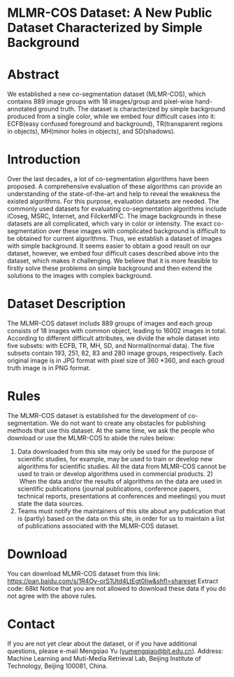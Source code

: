 # MLMR-COS Dataset: A New Public Dataset Characterized by Simple Background

# Abstract
We established a new co-segmentation dataset (MLMR-COS), which contains 889 image groups with 18 images/group and pixel-wise hand-annotated ground truth. The dataset is characterized by simple background produced from a single color, while we embed four difficult cases into it: ECFB(easy confused foreground and background), TR(transparent regions in objects), MH(minor holes in objects), and SD(shadows).

# Introduction
Over the last decades, a lot of co-segmentation algorithms have been proposed. A comprehensive evaluation of these algorithms can provide an understanding of the state-of-the-art and help to reveal the weakness the existed algorithms. For this purpose, evaluation datasets are needed. The commonly used datasets for evaluating co-segmentation algorithms include iCoseg, MSRC, Internet, and FilckerMFC. The image backgrounds in these datasets are all complicated, which vary in color or intensity. The exact co-segmentation over these images with complicated background is difficult to be obtained for current algorithms. Thus, we establish a dataset of images with simple background. It seems easier to obtain a good result on our dataset, however, we embed four difficult cases described above into the dataset, which makes it challenging. We believe that it is more feasible to firstly solve these problems on simple background and then extend the solutions to the images with complex background.

# Dataset Description
The MLMR-COS dataset includs 889 groups of images and each group consists of 18 images with common object, leading to 16002 images in total. According to different difficult attributes, we divide the whole dataset into five subsets: with ECFB, TR, MH, SD, and Normal(normal data). The five subsets contain 193, 251, 82, 83 and 280 image groups, respectively. Each original image is in JPG format with pixel size of 360 *360, and each groud truth image is in PNG format.

# Rules
The MLMR-COS dataset is established for the development of co-segmentation. We do not want to create any obstacles for publishing methods that use this dataset. At the same time, we ask the people who download or use the MLMR-COS to abide the rules below:
1) Data downloaded from this site may only be used for the purpose of scientific studies, for example, may be used to train or develop new algorithms for scientific studies. All the data from MLMR-COS cannot be used to train or develop algorithms used in commercial products.
2)    When the data and/or the results of algorithms on the data are used in scientific publications (journal publications, conference papers, technical reports, presentations at conferences and meetings) you must state the data sources.
3) Teams must notify the maintainers of this site about any publication that is (partly) based on the data on this site, in order for us to maintain a list of publications associated with the MLMR-COS dataset.

# Download
You can download MLMR-COS dataset from this link: https://pan.baidu.com/s/1R4Oy-orS1Utd4LtEgt0liw&shfl=shareset Extract code: 68kt 
Notice that you are not allowed to download these data if you do not agree with the above rules.

# Contact
If you are not yet clear about the dataset, or if you have additional questions, please e-mail Mengqiao Yu (yumengqiao@bit.edu.cn).
Address: Machine Learning and Muti-Media Retrieval Lab, Beijing Institute of Technology, Beijing 100081, China.
